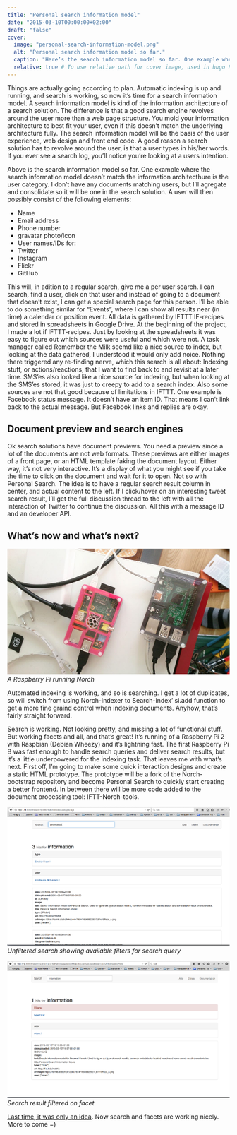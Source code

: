 ```yaml
---
title: "Personal search information model"
date: "2015-03-10T00:00:00+02:00"
draft: "false"
cover:
  image: "personal-search-information-model.png"
  alt: "Personal search information model so far."
  caption: "Here’s the search information model so far. One example where the search information model doesn’t match the information architecthure is the user category. I don’t have any documents matching users, but I’ll agregate and consolidate so it will be one in the search solution."
  relative: true # To use relative path for cover image, used in hugo Page-bundles
---
```


Things are actually going according to plan. Automatic indexing is up and running, and search is working, so now it’s time for a search information model. A search information model is kind of the information architecture of a search solution. The difference is that a good search engine revolves around the user more than a web page structure. You mold your information architecture to best fit your user, even if this doesn’t match the underlying architecture fully. The search information model will be the basis of the user experience, web design and front end code. A good reason a search solution has to revolve around the user, is that a user types in his/her words. If you ever see a search log, you’ll notice you’re looking at a users intention.


Above is the search information model so far. One example where the search information model doesn’t match the information architecthure is the user category. I don’t have any documents matching users, but I’ll agregate and consolidate so it will be one in the search solution. A user will then possibly consist of the following elements:

* Name
* Email address
* Phone number
* gravatar photo/icon
* User names/IDs for:
* Twitter
* Instagram
* Flickr
* GitHub

This will, in adition to a regular search, give me a per user search. I can search, find a user, click on that user and instead of going to a document that doesn’t exist, I can get a special search page for this person. I’ll be able to do something similar for “Events”, where I can show all results near (in time) a calendar or position event. All data is gathered by IFTTT IF-recipes and stored in spreadsheets in Google Drive. At the beginning of the project, I made a lot if IFTTT-recipes. Just by looking at the spreadsheets it was easy to figure out which sources were useful and which were not. A task manager called Remember the Milk seemd like a nice source to index, but looking at the data gathered, I understood it would only add noice. Nothing there triggered any re-finding nerve, which this search is all about: Indexing stuff, or actions/reactions, that I want to find back to and revisit at a later time. SMS’es also looked like a nice source for indexing, but when looking at the SMS’es stored, it was just to creepy to add to a search index. Also some sources are not that good because of limitations in IFTTT. One example is Facebook status message. It doesn’t have an item ID. That means I can’t link back to the actual message. But Facebook links and replies are okay.

## Document preview and search engines

Ok search solutions have document previews. You need a preview since a lot of the documents are not web formats. These previews are either images of a front page, or an HTML template faking the document layout. Either way, it’s not very interactive. It’s a display of what you might see if you take the time to click on the document and wait for it to open. Not so with Personal Search. The idea is to have a regular search result column in center, and actual content to the left. If I click/hover on an interesting tweet search result, I’ll get the full discussion thread to the left with all the interaction of Twitter to continue the discussion. All this with a message ID and an developer API.

## What’s now and what’s next?

![A Raspberry Pi running Norch](./raspberry-pis.jpeg)
_A Raspberry Pi running Norch_

Automated indexing is working, and so is searching. I get a lot of duplicates, so will switch from using Norch-indexer to Search-index’ si.add function to get a more fine graind control when indexing documents. Anyhow, that’s fairly straight forward.


Search is working. Not looking pretty, and missing a lot of functional stuff. But working facets and all, and that’s great! It’s running of a Raspberry Pi 2 with Raspbian (Debian Wheezy) and it’s lightning fast. The first Raspberry Pi B was fast enough to handle search queries and deliver search results, but it’s a little underpowered for the indexing task. That leaves me with what’s next. First off, I’m going to make some quick interaction designs and create a static HTML prototype. The prototype will be a fork of the Norch-bootstrap repository and become Personal Search to quickly start creating a better frontend. In between there will be more code added to the document processing tool: IFTT-Norch-tools.

![Unfiltered search showing available filters for search query](./norch-01.png)
_Unfiltered search showing available filters for search query_

![Search result filtered on facet](./norch-02.png)
_Search result filtered on facet_

[Last time, it was only an idea](blog/posts/your-life-searchable/#issues-discovered-so-far). Now search and facets are working nicely. More to come =)